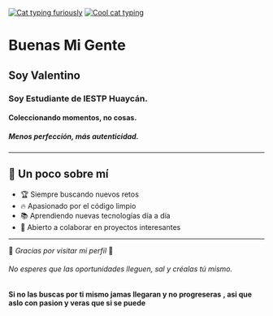 
[![Cat typing furiously](https://media.giphy.com/media/xT4uQck51Caw74VWDe/giphy.gif)](https://giphy.com/gifs/cat-typing-xT4uQck51Caw74VWDe)
[![Cool cat typing](https://media.giphy.com/media/JIX9t2j0ZTN9S/giphy.gif)](https://giphy.com/gifs/funny-cat-computer-JIX9t2j0ZTN9S)


# Buenas Mi Gente
## Soy Valentino
### Soy Estudiante de IESTP Huaycán.
#### Coleccionando momentos, no cosas.
##### Menos perfección, más autenticidad.
---

## 🎯 Un poco sobre mí
- 🏆 Siempre buscando nuevos retos  
- 🔥 Apasionado por el código limpio  
- 📚 Aprendiendo nuevas tecnologías día a día  
- 🤝 Abierto a colaborar en proyectos interesantes  

---

🎉 *Gracias por visitar mi perfil* 🚀 
###### No esperes que las oportunidades lleguen, sal y créalas tú mismo.
**Si no las buscas por ti mismo jamas llegaran y no progreseras**
**, asi que aslo con pasion y veras que si se puede**





